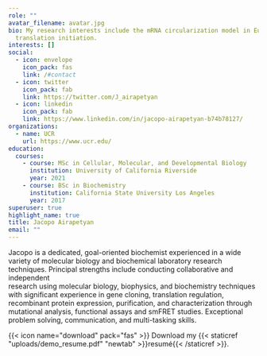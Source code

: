 ```yaml
---
role: ""
avatar_filename: avatar.jpg
bio: My research interests include the mRNA circularization model in Eukaryotic
  translation initiation.
interests: []
social:
  - icon: envelope
    icon_pack: fas
    link: /#contact
  - icon: twitter
    icon_pack: fab
    link: https://twitter.com/J_airapetyan
  - icon: linkedin
    icon_pack: fab
    link: https://www.linkedin.com/in/jacopo-airapetyan-b74b78127/
organizations:
  - name: UCR
    url: https://www.ucr.edu/
education:
  courses:
    - course: MSc in Cellular, Molecular, and Developmental Biology
      institution: University of California Riverside
      year: 2021
    - course: BSc in Biochemistry
      institution: California State University Los Angeles
      year: 2017
superuser: true
highlight_name: true
title: Jacopo Airapetyan
email: ""
---
```

Jacopo is a dedicated, goal-oriented biochemist experienced in a wide variety of molecular biology and biochemical laboratory research techniques. Principal strengths include conducting collaborative and independent\
research using molecular biology, biophysics, and biochemistry techniques with significant experience in gene cloning, translation regulation, recombinant protein expression, purification, and characterization through mutational analysis, functional assays and smFRET studies. Exceptional problem solving, communication, and multi-tasking skills.



{{< icon name="download" pack="fas" >}} Download my {{< staticref "uploads/demo_resume.pdf" "newtab" >}}resumé{{< /staticref >}}.